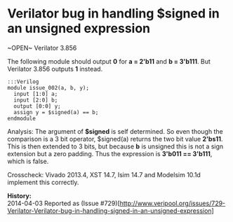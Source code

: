 
Verilator bug in handling $signed in an unsigned expression
===========================================================

~OPEN~ Verilator 3.856

The following module should output **0** for **a = 2'b11** and **b = 3'b111**.
But Verilator 3.856 outputs **1** instead.

    :::Verilog
    module issue_002(a, b, y);
      input [1:0] a;
      input [2:0] b;
      output [0:0] y;
      assign y = $signed(a) == b;
    endmodule

Analysis: The argument of **$signed** is self determined. So even though the
comparison is a 3 bit operator, $signed(a) returns the two bit value
**2'bs11**. This is then extended to 3 bits, but because **b** is unsigned this
is not a sign extension but a zero padding. Thus the expression is **3'b011 ==
3'b111**, which is false.

Crosscheck: Vivado 2013.4, XST 14.7, Isim 14.7 and Modelsim 10.1d implement this
correctly.

**History:**  
2014-04-03 Reported as (Issue #729)[http://www.veripool.org/issues/729-Verilator-Verilator-bug-in-handling-signed-in-an-unsigned-expression]

